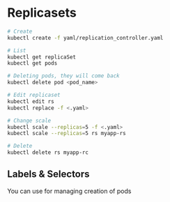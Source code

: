 # Replicasets

```bash
# Create
kubectl create -f yaml/replication_controller.yaml

# List
kubectl get replicaSet
kubectl get pods

# Deleting pods, they will come back
kubectl delete pod <pod_name>

# Edit replicaset
kubectl edit rs
kubectl replace -f <.yaml>

# Change scale
kubectl scale --replicas=5 -f <.yaml>
kubectl scale --replicas=5 rs myapp-rs

# Delete
kubectl delete rs myapp-rc
```

## Labels & Selectors

You can use for managing creation of pods
